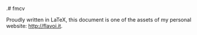 .# fmcv

Proudly written in LaTeX, this document is one of the assets of my personal website: http://flavoi.it.
